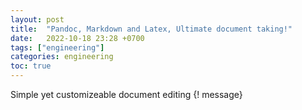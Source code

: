 ```yaml
---
layout: post
title:  "Pandoc, Markdown and Latex, Ultimate document taking!"
date:   2022-10-18 23:28 +0700
tags: ["engineering"]
categories: engineering
toc: true
---
```


Simple yet customizeable document editing
{! message}
